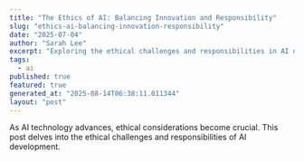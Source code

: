 ```yaml
---
title: "The Ethics of AI: Balancing Innovation and Responsibility"
slug: "ethics-ai-balancing-innovation-responsibility"
date: "2025-07-04"
author: "Sarah Lee"
excerpt: "Exploring the ethical challenges and responsibilities in AI development."
tags:
  - ai
published: true
featured: true
generated_at: "2025-08-14T06:38:11.011344"
layout: "post"
---
```


As AI technology advances, ethical considerations become crucial. This post delves into the ethical challenges and responsibilities of AI development.